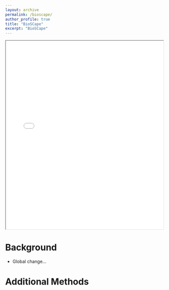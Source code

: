 ```yaml
---
layout: archive
permalink: /bioscape/
author_profile: true
title: "BioSCape"
excerpt: "BioSCape"
---
```


<iframe src="/images/pdfs/AGU-2024-Poster.pdf" width="100%" height="600px">
    This browser does not support PDFs. Please <a href="/images/pdfs/AGU-2024-Poster.pdf">download the PDF</a>.
</iframe>

Background
======
* Global change...

Additional Methods
======


  

